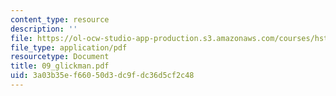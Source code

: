 ```yaml
---
content_type: resource
description: ''
file: https://ol-ocw-studio-app-production.s3.amazonaws.com/courses/hst-121-gastroenterology-fall-2005/3a03b35ef66050d3dc9fdc36d5cf2c48_09_glickman.pdf
file_type: application/pdf
resourcetype: Document
title: 09_glickman.pdf
uid: 3a03b35e-f660-50d3-dc9f-dc36d5cf2c48
---
```

